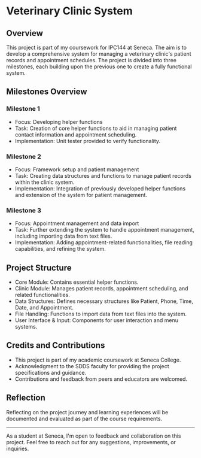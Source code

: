 # Veterinary Clinic System

## Overview
This project is part of my coursework for IPC144 at Seneca. The aim is to develop a comprehensive system for managing a veterinary clinic's patient records and appointment schedules. The project is divided into three milestones, each building upon the previous one to create a fully functional system.

## Milestones Overview
### Milestone 1
- Focus: Developing helper functions
- Task: Creation of core helper functions to aid in managing patient contact information and appointment scheduling.
- Implementation: Unit tester provided to verify functionality.

### Milestone 2
- Focus: Framework setup and patient management
- Task: Creating data structures and functions to manage patient records within the clinic system.
- Implementation: Integration of previously developed helper functions and extension of the system for patient management.

### Milestone 3
- Focus: Appointment management and data import
- Task: Further extending the system to handle appointment management, including importing data from text files.
- Implementation: Adding appointment-related functionalities, file reading capabilities, and refining the system.

## Project Structure
- Core Module: Contains essential helper functions.
- Clinic Module: Manages patient records, appointment scheduling, and related functionalities.
- Data Structures: Defines necessary structures like Patient, Phone, Time, Date, and Appointment.
- File Handling: Functions to import data from text files into the system.
- User Interface & Input: Components for user interaction and menu systems.

## Credits and Contributions
- This project is part of my academic coursework at Seneca College.
- Acknowledgment to the SDDS faculty for providing the project specifications and guidance.
- Contributions and feedback from peers and educators are welcomed.

## Reflection
Reflecting on the project journey and learning experiences will be documented and evaluated as part of the course requirements. 

---
As a student at Seneca, I'm open to feedback and collaboration on this project. Feel free to reach out for any suggestions, improvements, or inquiries.
